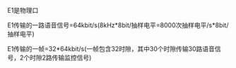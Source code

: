E1是物理口

E1传输的一路语音信号=64kbit/s\(8kHz\*8bit/抽样电平=8000次抽样电平/s\*8bit/抽样电平\)

E1传输的一帧=32\*64kbit/s\(一帧包含32时隙，其中30个时隙传输30路语音信号，2个时隙2路传输监控信号\)

